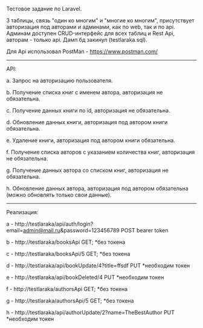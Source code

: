 Тестовое задание по Laravel. 

3 таблицы, связь "один ко многим" и "многие ко многим", присутствует авторизация под авторами и админами, как по web, так и по api. Админам доступен CRUD-интерфейс для всех таблиц и Rest Api, авторам - только api. Дамп бд закинул (testlaraka.sql).

Для Api использовал PostMan - https://www.postman.com/
 
 
________________________________________________________________________
 
API:

a.	Запрос на авторизацию пользователя.

b.	Получение списка книг с именем автора, авторизация не обязательна.

c.	Получение данных книги по id, авторизация не обязательна.

d.	Обновление данных книги, авторизация под автором книги обязательна.

e.	Удаление книги, авторизация под автором книги обязательна.

f.	Получение списка авторов с указанием количества книг, авторизация не обязательна.

g.	Получение данных автора со списком книг, авторизация не обязательна.

h.	Обновление данных автора, авторизация под  автором обязательна (можно обновлять только свои данные).


________________________________________________________________________

Реализация:

a - http://testlaraka/api/auth/login?email=admin@mail.ru&password=123456789   	POST bearer token

b - http://testlaraka/booksApi 		GET; *без токена	

c - http://testlaraka/booksApi/5  	GET; *без токена

d - http://testlaraka/api/bookUpdate/4?title=ffsdf     PUT *необходим токен

e - http://testlaraka/api/bookDeleted/4      PUT *необходим токен

f - http://testlaraka/authorsApi 	 GET; *без токена

g - http://testlaraka/authorsApi/5 	 GET; *без токена

h - http://testlaraka/api/authorUpdate/2?name=TheBestAuthor       PUT *необходим токен
